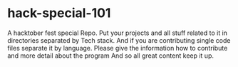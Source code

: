 # hack-special-101
A hacktober fest special Repo. Put your projects and all stuff related to it in directories separated by Tech stack.  And if you are contributing single code files separate it by language.
Please give the information how to contribute and more detail about the program
And so all great content keep it up.
